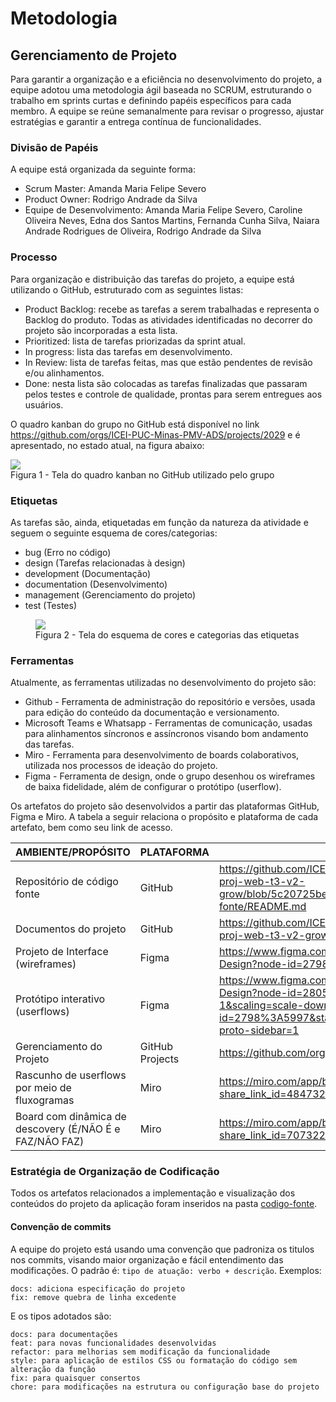 # Metodologia

## Gerenciamento de Projeto

Para garantir a organização e a eficiência no desenvolvimento do projeto, a equipe adotou uma metodologia ágil baseada no SCRUM, estruturando o trabalho em sprints curtas e definindo papéis específicos para cada membro. A equipe se reúne semanalmente para revisar o progresso, ajustar estratégias e garantir a entrega contínua de funcionalidades.

### Divisão de Papéis

A equipe está organizada da seguinte forma:
<ul>
 <li>Scrum Master: Amanda Maria Felipe Severo</li>
 <li>Product Owner: Rodrigo Andrade da Silva</li>
 <li>Equipe de Desenvolvimento: Amanda Maria Felipe Severo, Caroline Oliveira Neves, Edna dos Santos Martins, Fernanda Cunha Silva, Naiara Andrade Rodrigues de Oliveira, Rodrigo Andrade da Silva  </li>
</ul>
 
### Processo

Para organização e distribuição das tarefas do projeto, a equipe está utilizando o GitHub, estruturado com as seguintes listas: 

<ul>
  <li>Product Backlog: recebe as tarefas a serem trabalhadas e representa o Backlog do produto. Todas as atividades identificadas no decorrer do projeto são incorporadas a esta lista.</li>
  <li>Prioritized: lista de tarefas priorizadas da sprint atual.</li>
  <li>In progress: lista das tarefas em desenvolvimento.</li>
  <li>In Review: lista de tarefas feitas, mas que estão pendentes de revisão e/ou alinhamentos.</li>
  <li>Done: nesta lista são colocadas as tarefas finalizadas que passaram pelos testes e controle de qualidade, prontas para serem entregues aos usuários.</li>
 </ul>

 O quadro kanban do grupo no GitHub está disponível no link https://github.com/orgs/ICEI-PUC-Minas-PMV-ADS/projects/2029 e é apresentado, no estado atual, na figura abaixo:

 <img src="https://github.com/ICEI-PUC-Minas-PMV-ADS/pmv-ads-2025-1-e1-proj-web-t3-v2-grow/blob/9d8bb3583aac3d90320db117bb501823e757db79/documentos/img/board_kanban.png">
    <figcaption>Figura 1 - Tela do quadro kanban no GitHub utilizado pelo grupo</figcaption>

### Etiquetas
<p>As tarefas são, ainda, etiquetadas em função da natureza da atividade e seguem o seguinte esquema de cores/categorias:</p>

<ul>
  <li>bug (Erro no código)</li>
  <li>design (Tarefas relacionadas à design)</li>
  <li>development (Documentação)</li>
  <li>documentation (Desenvolvimento)</li>
  <li>management (Gerenciamento do projeto)</li>
  <li>test (Testes)</li>
</ul>
<figure> 
  <img src="https://github.com/ICEI-PUC-Minas-PMV-ADS/pmv-ads-2025-1-e1-proj-web-t3-v2-grow/blob/f7fe9744b0e61c22f15cc30235752ade9472a270/documentos/img/etiquetas.png">
  <figcaption>Figura 2 - Tela do esquema de cores e categorias das etiquetas</figcaption>
</figure> 
  
### Ferramentas

Atualmente, as ferramentas utilizadas no desenvolvimento do projeto são:

- Github - Ferramenta de administração do repositório e versões, usada para edição do conteúdo da documentação e versionamento.
- Microsoft Teams e Whatsapp - Ferramentas de comunicação, usadas para alinhamentos síncronos e assíncronos visando bom andamento das tarefas.
- Miro - Ferramenta para desenvolvimento de boards colaborativos, utilizada nos processos de ideação do projeto.
- Figma - Ferramenta de design, onde o grupo desenhou os wireframes de baixa fidelidade, além de configurar o protótipo (userflow).

Os artefatos do projeto são desenvolvidos a partir das plataformas GitHub, Figma e Miro. A tabela a seguir relaciona o propósito e plataforma de cada artefato, bem como seu link de acesso.

| AMBIENTE/PROPÓSITO                  | PLATAFORMA                         | LINK DE ACESSO                         |
|-------------------------------------|------------------------------------|----------------------------------------|
| Repositório de código fonte         | GitHub                             | https://github.com/ICEI-PUC-Minas-PMV-ADS/pmv-ads-2025-1-e1-proj-web-t3-v2-grow/blob/5c20725be80284a1758e16d4c5d3278662aa8aa0/codigo-fonte/README.md                            |
| Documentos do projeto               | GitHub                             | https://github.com/ICEI-PUC-Minas-PMV-ADS/pmv-ads-2025-1-e1-proj-web-t3-v2-grow                           |
| Projeto de Interface (wireframes)                | Figma                              | https://www.figma.com/design/RWJHBPy737PtE1Lvd0dw8O/Grow---Design?node-id=2798-5997&t=nc6BZH8L7tk8AfPb-1                           |
| Protótipo interativo (userflows)               | Figma                              | https://www.figma.com/proto/RWJHBPy737PtE1Lvd0dw8O/Grow---Design?node-id=2805-6040&p=f&t=XzLseDVJZP9pUi7c-1&scaling=scale-down&content-scaling=fixed&page-id=2798%3A5997&starting-point-node-id=2805%3A6040&show-proto-sidebar=1                           |
| Gerenciamento do Projeto            | GitHub Projects                    | https://github.com/orgs/ICEI-PUC-Minas-PMV-ADS/projects/2029                            |
| Rascunho de userflows por meio de fluxogramas            | Miro                    | https://miro.com/app/board/uXjVILzXmcw=/?share_link_id=484732218163                            |
| Board com dinâmica de descovery (É/NÃO É e FAZ/NÃO FAZ)           | Miro                   | https://miro.com/app/board/uXjVIaXyfxk=/?share_link_id=707322014092                            |



### Estratégia de Organização de Codificação 

Todos os artefatos relacionados a implementação e visualização dos conteúdos do projeto da aplicação foram inseridos na pasta [codigo-fonte](https://github.com/ICEI-PUC-Minas-PMV-ADS/pmv-ads-2025-1-e1-proj-web-t3-v2-grow/tree/main/codigo-fonte).

#### Convenção de commits
A equipe do projeto está usando uma convenção que padroniza os titulos nos commits, visando maior organização e fácil entendimento das modificações.
O padrão é: ```tipo de atuação: verbo + descrição```. Exemplos: 
```
docs: adiciona especificação do projeto
fix: remove quebra de linha excedente
```
E os tipos adotados são:
```
docs: para documentações
feat: para novas funcionalidades desenvolvidas
refactor: para melhorias sem modificação da funcionalidade
style: para aplicação de estilos CSS ou formatação do código sem alteração da função
fix: para quaisquer consertos
chore: para modificações na estrutura ou configuração base do projeto
```
